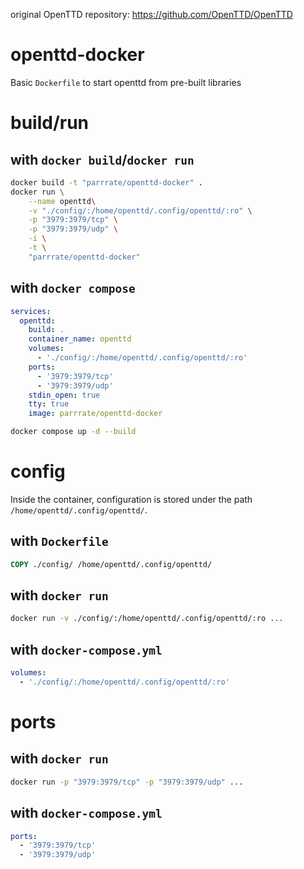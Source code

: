 original OpenTTD repository: https://github.com/OpenTTD/OpenTTD

# openttd-docker
Basic `Dockerfile` to start openttd from pre-built libraries

# build/run

## with `docker build`/`docker run`
```sh
docker build -t "parrrate/openttd-docker" .
docker run \
    --name openttd\
    -v "./config/:/home/openttd/.config/openttd/:ro" \
    -p "3979:3979/tcp" \
    -p "3979:3979/udp" \
    -i \
    -t \
    "parrrate/openttd-docker"
```

## with `docker compose`
```yaml
services:
  openttd:
    build: .
    container_name: openttd
    volumes:
      - './config/:/home/openttd/.config/openttd/:ro'
    ports:
      - '3979:3979/tcp'
      - '3979:3979/udp'
    stdin_open: true
    tty: true
    image: parrrate/openttd-docker
```
```sh
docker compose up -d --build
```

# config
Inside the container, configuration is stored under the path `/home/openttd/.config/openttd/`.

## with `Dockerfile`
```dockerfile
COPY ./config/ /home/openttd/.config/openttd/
```

## with `docker run`
```sh
docker run -v ./config/:/home/openttd/.config/openttd/:ro ...
```

## with `docker-compose.yml`
```yaml
volumes:
  - './config/:/home/openttd/.config/openttd/:ro'
```

# ports

## with `docker run`
```sh
docker run -p "3979:3979/tcp" -p "3979:3979/udp" ...
```

## with `docker-compose.yml`
```yaml
ports:
  - '3979:3979/tcp'
  - '3979:3979/udp'
```

